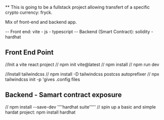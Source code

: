 ** This is going to be a fullstack project allowing transfert of a specific crypto currency: fryck.

Mix of front-end and backend app.

-- Front end: vite - js - typescript
-- Backend (Smart Contract): solidity - hardhat

## Front End Point
//Init a vite react project
//  npm init vite@latest
//  npm install
//  npm run dev

//Install tailwindcss
//  npm install -D tailwindcss postcss autoprefixer
//  npx tailwindcss init -p  'gives  .config files


## Backend - Samart contract exposure
// npm install --save-dev ''''hardhat suite'''''
// spin up a basic and simple hardat project: npm install hardhat